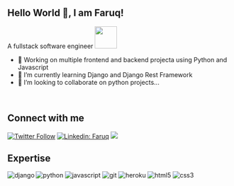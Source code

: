 ###
<h2> Hello World 👋, I am Faruq! </h2>

A fullstack software engineer <img src="https://media2.giphy.com/media/RbDKaczqWovIugyJmW/giphy.gif?cid=ecf05e47hb12laxld7yum97n4t13k9vbcn4cfgg77hbss6aj&rid=giphy.gif&ct=g" width="50">

- 🔭 Working on multiple frontend and backend projecta using Python and Javascript
- 🌱 I’m currently learning Django and Django Rest Framework
- 👯 I’m looking to collaborate on python projects...
<br>

## Connect with me
[![Twitter Follow](https://img.shields.io/twitter/follow/_Ace_II?label=Follow)](https://twitter.com/intent/follow?screen_name=_Ace_II)
[![Linkedin: Faruq](https://img.shields.io/badge/-faruq-blue?style=flat-square&logo=Linkedin&logoColor=white&link=https://www.linkedin.com/in/faruq-abdulsalam-b2847b160)](https://www.linkedin.com/in/faruq-abdulsalam-b2847b160)
![](https://visitor-badge.glitch.me/badge?page_id=faruqt.faruqt)

## Expertise
<img align="left" alt="django" src="https://img.shields.io/badge/Django-092E20?style=for-the-badge&logo=django&logoColor=white"/> </p>

<img  alt="python" src="https://img.shields.io/badge/Python-3776AB?style=for-the-badge&logo=python&logoColor=white"/>

<img  alt="javascript" src="https://img.shields.io/badge/JavaScript-F7DF1E?style=for-the-badge&logo=javascript&logoColor=black"/>

<img  alt="git" src="https://img.shields.io/badge/Git-F05032?style=for-the-badge&logo=git&logoColor=white"/>

<img  alt="heroku" src="https://img.shields.io/badge/Heroku-430098?style=for-the-badge&logo=heroku&logoColor=white"/>

<img  alt="html5" src="https://img.shields.io/badge/HTML5-E34F26?style=for-the-badge&logo=html5&logoColor=white"/>

<img  alt="css3" src="https://img.shields.io/badge/CSS3-1572B6?style=for-the-badge&logo=css3&logoColor=white"/>
<br>
<br>

<!--START_SECTION:waka-->
<!--END_SECTION:waka-->

